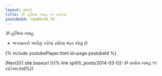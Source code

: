 ```yaml
---
layout: post
title: ૐ હવિષ્ય નમહ ૧૧ ટાઈમ્સ
youtubeId: tApWOcSH_T8
---
```

 
 
 ૐ હવિષ્ય નમહ  
 
 -  ભગવાનને અર્પણ કરેલા રાંધેલા ભાત કોણ છે 
 
  
 
  
 
 
 
 
 
 


{% include youtubePlayer.html id=page.youtubeId %}
 
[Next]({{ site.baseurl }}{% link  split1/_posts/2014-03-02-ૐ સર્વાય નમહ ૧૧ ટાઈમ્સ.md%})
 
